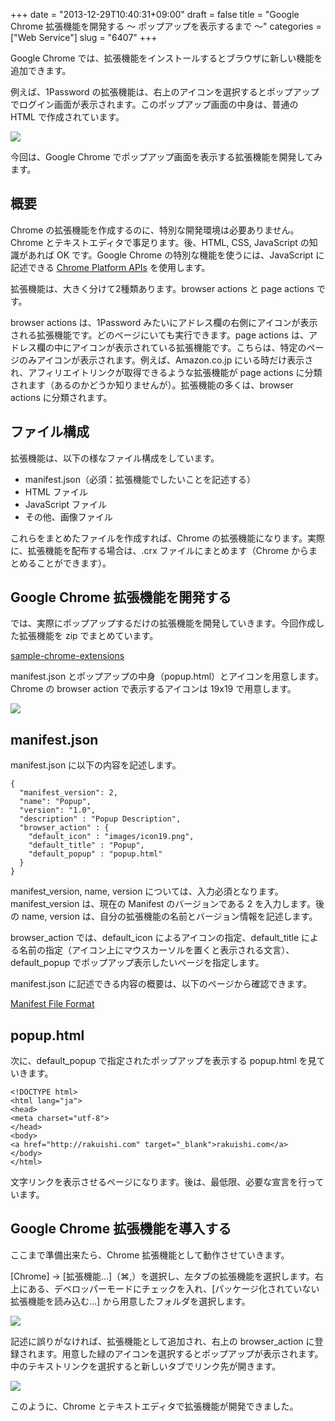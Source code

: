 +++
date = "2013-12-29T10:40:31+09:00"
draft = false
title = "Google Chrome 拡張機能を開発する 〜 ポップアップを表示するまで 〜"
categories = ["Web Service"]
slug = "6407"
+++

Google Chrome では、拡張機能をインストールするとブラウザに新しい機能を追加できます。

例えば、1Password の拡張機能は、右上のアイコンを選択するとポップアップでログイン画面が表示されます。このポップアップ画面の中身は、普通の HTML で作成されています。

![](/images/2013/12/6407_1.png)

今回は、Google Chrome でポップアップ画面を表示する拡張機能を開発してみます。

## 概要

Chrome の拡張機能を作成するのに、特別な開発環境は必要ありません。Chrome とテキストエディタで事足ります。後、HTML, CSS, JavaScript の知識があれば OK です。Google Chrome の特別な機能を使うには、JavaScript に記述できる [Chrome Platform APIs](http://developer.chrome.com/extensions/api_index.html) を使用します。

拡張機能は、大きく分けて2種類あります。browser actions と page actions です。

browser actions は、1Password みたいにアドレス欄の右側にアイコンが表示される拡張機能です。どのページにいても実行できます。page actions は、アドレス欄の中にアイコンが表示されている拡張機能です。こちらは、特定のページのみアイコンが表示されます。例えば、Amazon.co.jp にいる時だけ表示され、アフィリエイトリンクが取得できるような拡張機能が page actions に分類されます（あるのかどうか知りませんが）。拡張機能の多くは、browser actions に分類されます。

## ファイル構成

拡張機能は、以下の様なファイル構成をしています。


* manifest.json（必須：拡張機能でしたいことを記述する）
* HTML ファイル
* JavaScript ファイル
* その他、画像ファイル


これらをまとめたファイルを作成すれば、Chrome の拡張機能になります。実際に、拡張機能を配布する場合は、.crx ファイルにまとめます（Chrome からまとめることができます）。

## Google Chrome 拡張機能を開発する

では、実際にポップアップするだけの拡張機能を開発していきます。今回作成した拡張機能を zip でまとめています。

[sample-chrome-extensions](http://rakuishi.com/uploads/sample-chrome-extensions.zip)

manifest.json とポップアップの中身（popup.html）とアイコンを用意します。Chrome の browser action で表示するアイコンは 19x19 で用意します。

![](/images/2013/12/6407_2.png)

## manifest.json

manifest.json に以下の内容を記述します。

```
{
  "manifest_version": 2,
  "name": "Popup",
  "version": "1.0",
  "description" : "Popup Description",
  "browser_action" : {
    "default_icon" : "images/icon19.png",
    "default_title" : "Popup",
    "default_popup" : "popup.html"
  }
}
```

manifest_version, name, version については、入力必須となります。manifest_version は、現在の Manifest のバージョンである 2 を入力します。後の name, version は、自分の拡張機能の名前とバージョン情報を記述します。

browser_action では、default_icon によるアイコンの指定、default_title による名前の指定（アイコン上にマウスカーソルを置くと表示される文言）、default_popup でポップアップ表示したいページを指定します。

manifest.json に記述できる内容の概要は、以下のページから確認できます。

[Manifest File Format](http://developer.chrome.com/extensions/manifest.html)

## popup.html

次に、default_popup で指定されたポップアップを表示する popup.html を見ていきます。

```
<!DOCTYPE html>
<html lang="ja">
<head>
<meta charset="utf-8">
</head>
<body>
<a href="http://rakuishi.com" target="_blank">rakuishi.com</a>
</body>
</html>
```

文字リンクを表示させるページになります。後は、最低限、必要な宣言を行っています。

## Google Chrome 拡張機能を導入する

ここまで準備出来たら、Chrome 拡張機能として動作させていきます。

[Chrome] → [拡張機能...]（⌘,）を選択し、左タブの拡張機能を選択します。右上にある、デベロッパーモードにチェックを入れ、[パッケージ化されていない拡張機能を読み込む...] から用意したフォルダを選択します。

![](/images/2013/12/6407_3.png)

記述に誤りがなければ、拡張機能として追加され、右上の browser_action に登録されます。用意した緑のアイコンを選択するとポップアップが表示されます。中のテキストリンクを選択すると新しいタブでリンク先が開きます。

![](/images/2013/12/6407_4.png)

このように、Chrome とテキストエディタで拡張機能が開発できました。
